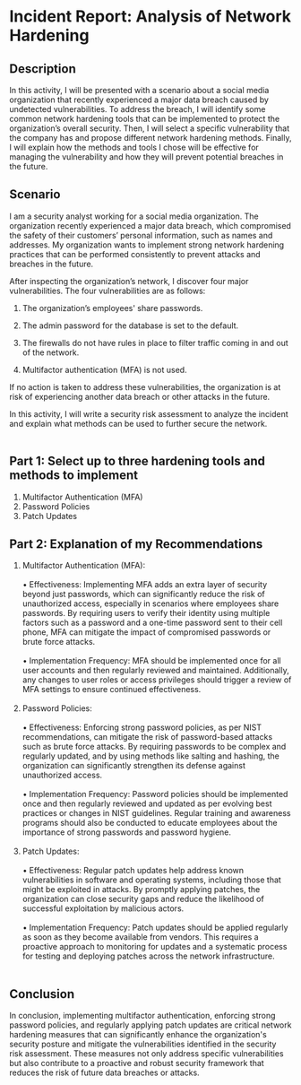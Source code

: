 <h1> Incident Report: Analysis of Network Hardening</h1>

<h2>Description</h2>
In this activity, I will be presented with a scenario about a social media organization that recently experienced a major data breach caused by undetected vulnerabilities. To address the breach, I will identify some common network hardening tools that can be implemented to protect the organization’s overall security. Then, I will select a specific vulnerability that the company has and propose different network hardening methods. Finally, I will explain how the methods and tools I chose will be effective for managing the vulnerability and how they will prevent potential breaches in the future. 
<br />

<h2>Scenario</h2>


I am a security analyst working for a social media organization. The organization recently experienced a major data breach, which compromised the safety of their customers’ personal information, such as names and addresses. My organization wants to implement strong network hardening practices that can be performed consistently to prevent attacks and breaches in the future. 

After inspecting the organization’s network, I discover four major vulnerabilities. The four vulnerabilities are as follows:

1. The organization’s employees' share passwords.

2. The admin password for the database is set to the default.

3. The firewalls do not have rules in place to filter traffic coming in and out of the network.

4. Multifactor authentication (MFA) is not used. 

If no action is taken to address these vulnerabilities, the organization is at risk of experiencing another data breach or other attacks in the future. 

In this activity, I will write a security risk assessment to analyze the incident and explain what methods can be used to further secure the network. <br/> <br/>


<h2>Part 1: Select up to three hardening tools and methods to implement</h2>

1. Multifactor Authentication (MFA)
2. Password Policies
3. Patch Updates

<h2>Part 2: Explanation of my Recommendations </h2>

1.	Multifactor Authentication (MFA):<br /> <br />
•	Effectiveness: Implementing MFA adds an extra layer of security beyond just passwords, which can significantly reduce the risk of unauthorized access, especially in scenarios where employees share passwords. By requiring users to verify their identity using multiple factors such as a password and a one-time password sent to their cell phone, MFA can mitigate the impact of compromised passwords or brute force attacks.<br /> <br />
•	Implementation Frequency: MFA should be implemented once for all user accounts and then regularly reviewed and maintained. Additionally, any changes to user roles or access privileges should trigger a review of MFA settings to ensure continued effectiveness.<br /> <br />
2.	Password Policies:<br /> <br />
•	Effectiveness: Enforcing strong password policies, as per NIST recommendations, can mitigate the risk of password-based attacks such as brute force attacks. By requiring passwords to be complex and regularly updated, and by using methods like salting and hashing, the organization can significantly strengthen its defense against unauthorized access.<br /> <br />
•	Implementation Frequency: Password policies should be implemented once and then regularly reviewed and updated as per evolving best practices or changes in NIST guidelines. Regular training and awareness programs should also be conducted to educate employees about the importance of strong passwords and password hygiene.<br /> <br />
3.	Patch Updates:<br /> <br />
•	Effectiveness: Regular patch updates help address known vulnerabilities in software and operating systems, including those that might be exploited in attacks. By promptly applying patches, the organization can close security gaps and reduce the likelihood of successful exploitation by malicious actors.<br /> <br />
•	Implementation Frequency: Patch updates should be applied regularly as soon as they become available from vendors. This requires a proactive approach to monitoring for updates and a systematic process for testing and deploying patches across the network infrastructure.<br /> <br />

<h2>Conclusion</h2>

In conclusion, implementing multifactor authentication, enforcing strong password policies, and regularly applying patch updates are critical network hardening measures that can significantly enhance the organization's security posture and mitigate the vulnerabilities identified in the security risk assessment. These measures not only address specific vulnerabilities but also contribute to a proactive and robust security framework that reduces the risk of future data breaches or attacks. <br />

 <!--
 ```diff
- text in red
+ text in green
! text in orange
